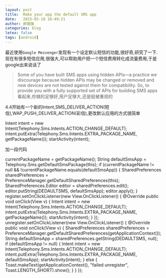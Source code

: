 ```yaml
---
layout: post
title:  Make your app the default SMS app
date:   2015-05-18 16:49:21
author: 郝锡强
categories: blog
letex: false
tags: [android]
---
```

最近使用`Google Messenger`发现有一个设定默认短信的功能,很好奇,研究了一下.
现在有很多短信应用,很强大,可以帮助用户把一个短信费用转化成流量费用,于是google出来说话了
> Some of you have built SMS apps using hidden APIs—a practice we discourage because hidden APIs may be changed or removed and new devices are not tested against them for compatibility. So, to provide you with a fully supported set of APIs for building SMS apps
看起来,你做的足够好,用户足够大,还是挺被重视的
<!-- more -->

4.4开始有一个新的Intent,SMS_DELIVER_ACTION(短信),WAP_PUSH_DELIVER_ACTION(彩信),更改默认应用的方式很简单


Intent intent = new Intent(Telephony.Sms.Intents.ACTION_CHANGE_DEFAULT);
intent.putExtra(Telephony.Sms.Intents.EXTRA_PACKAGE_NAME, getPackageName());
startActivity(intent);


加一段代码

currentPackageName = getPackageName();
String defaultSmsApp = Telephony.Sms.getDefaultSmsPackage(this);
if (currentPackageName != null && !currentPackageName.equals(defaultSmsApp)) {
    SharedPreferences sharedPreferences = PreferenceManager.getDefaultSharedPreferences(this);
    SharedPreferences.Editor editor = sharedPreferences.edit();
    editor.putString(DEDAULTSMS, defaultSmsApp);
    editor.apply();
}
register.setOnClickListener(new View.OnClickListener() {
    @Override
    public void onClick(View v) {
        Intent intent = new Intent(Telephony.Sms.Intents.ACTION_CHANGE_DEFAULT);
        intent.putExtra(Telephony.Sms.Intents.EXTRA_PACKAGE_NAME, getPackageName());
        startActivity(intent);
    }
});
unregister.setOnClickListener(new View.OnClickListener() {
    @Override
    public void onClick(View v) {
        SharedPreferences sharedPreferences = PreferenceManager.getDefaultSharedPreferences(getApplicationContext());
        String defaultSmsApp = sharedPreferences.getString(DEDAULTSMS, null);
        if (defaultSmsApp != null) {
            Intent intent = new Intent(Telephony.Sms.Intents.ACTION_CHANGE_DEFAULT);
            intent.putExtra(Telephony.Sms.Intents.EXTRA_PACKAGE_NAME, defaultSmsApp);
            startActivity(intent);
        } else {
            Toast.makeText(getApplicationContext(), "failed unregister", Toast.LENGTH_SHORT).show();
        }
    }
});
